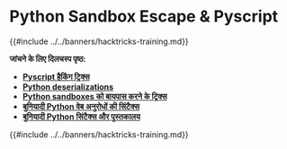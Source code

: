 # Python Sandbox Escape & Pyscript

{{#include ../../banners/hacktricks-training.md}}

**जांचने के लिए दिलचस्प पृष्ठ:**

- [**Pyscript हैकिंग ट्रिक्स**](pyscript.md)
- [**Python deserializations**](../../pentesting-web/deserialization/index.html#python)
- [**Python sandboxes को बायपास करने के ट्रिक्स**](bypass-python-sandboxes/index.html)
- [**बुनियादी Python वेब अनुरोधों की सिंटैक्स**](web-requests.md)
- [**बुनियादी Python सिंटैक्स और पुस्तकालय**](basic-python.md)

{{#include ../../banners/hacktricks-training.md}}

